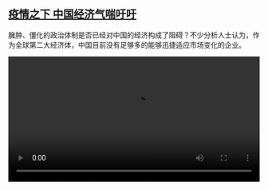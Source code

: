 <!--1669904224000-->
[疫情之下 中国经济气喘吁吁](https://www.dw.com/zh/%E7%96%AB%E6%83%85%E4%B9%8B%E4%B8%8B%20%E4%B8%AD%E5%9B%BD%E7%BB%8F%E6%B5%8E%E6%B0%94%E5%96%98%E5%90%81%E5%90%81/a-63953079)
------

<p>臃肿、僵化的政治体制是否已经对中国的经济构成了阻碍？不少分析人士认为，作为全球第二大经济体，中国目前没有足够多的能够迅捷适应市场变化的企业。</small></p><video src="https://tvdownloaddw-a.akamaihd.net/dwtv_video/flv/vdt_zh/2022/bchi221201_001_chinaeco_01r_AVC_480x270.mp4" controls style="width:100%"></video>
